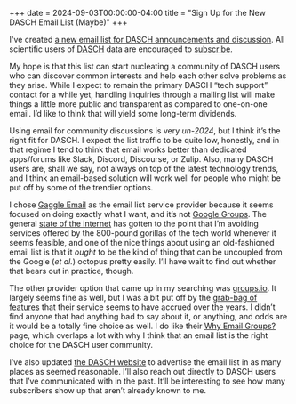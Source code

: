 +++
date = 2024-09-03T00:00:00-04:00
title = "Sign Up for the New DASCH Email List (Maybe)"
+++

I've created [a new email list for DASCH announcements and discussion][ml]. All
scientific users of [DASCH] data are encouraged to [subscribe][ml].

[ml]: https://gaggle.email/join/dasch@gaggle.email
[DASCH]: https://dasch.cfa.harvard.edu/

<!-- more -->

My hope is that this list can start nucleating a community of DASCH users who
can discover common interests and help each other solve problems as they arise.
While I expect to remain the primary DASCH “tech support” contact for a while
yet, handling inquiries through a mailing list will make things a little more
public and transparent as compared to one-on-one email. I’d like to think that
will yield some long-term dividends.

Using email for community discussions is very *un-2024*, but I think it’s the
right fit for DASCH. I expect the list traffic to be quite low, honestly, and in
that regime I tend to think that email works better than dedicated apps/forums
like Slack, Discord, Discourse, or Zulip. Also, many DASCH users are, shall we
say, not always on top of the latest technology trends, and I think an
email-based solution will work well for people who might be put off by some of
the trendier options.

I chose [Gaggle Email][ge] as the email list service provider because it seems
focused on doing exactly what I want, and it’s not [Google Groups][gg]. The
general [state of the internet](@/2023/newsletter.md) has gotten to the point
that I’m avoiding services offered by the 800-pound gorillas of the tech world
whenever it seems feasible, and one of the nice things about using an
old-fashioned email list is that it *ought* to be the kind of thing that can be
uncoupled from the Google (*et al.*) octopus pretty easily. I’ll have wait to
find out whether that bears out in practice, though.

The other provider option that came up in my searching was [groups.io][gi]. It
largely seems fine as well, but I was a bit put off by the [grab-bag of
features][gif] that their service seems to have accrued over the years. I didn’t
find anyone that had anything bad to say about it, or anything, and odds are it
would be a totally fine choice as well. I do like their [Why Email Groups?][giw]
page, which overlaps a lot with why I think that an email list is the right
choice for the DASCH user community.

[ge]: https://gaggle.email/
[gg]: https://groups.google.com/
[gi]: https://groups.io/
[gif]: https://groups.io/static/pricing
[giw]: https://groups.io/static/why

I’ve also updated [the DASCH website][dasch] to advertise the email list in as
many places as seemed reasonable. I’ll also reach out directly to DASCH users
that I’ve communicated with in the past. It’ll be interesting to see how many
subscribers show up that aren’t already known to me.

[dasch]: https://dasch.cfa.harvard.edu/